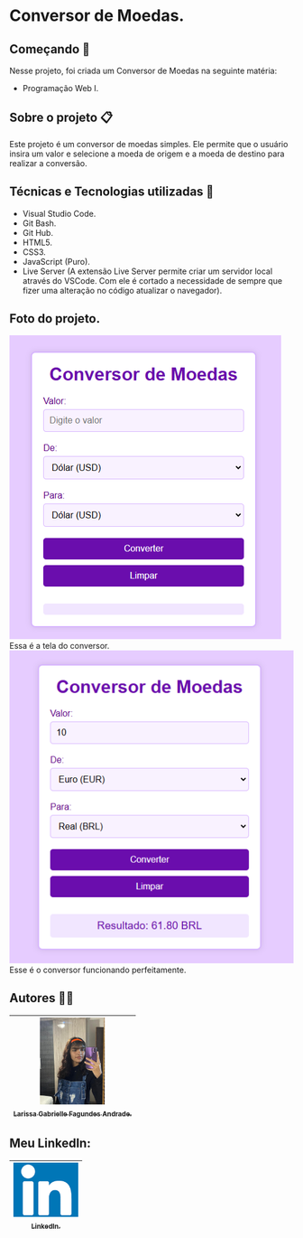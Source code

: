 # Conversor de Moedas.

## Começando 🚀
Nesse projeto, foi criada um Conversor de Moedas na seguinte matéria:
* Programação Web I.

## Sobre o projeto 📋
Este projeto é um conversor de moedas simples. Ele permite que o usuário insira um valor e selecione a moeda de origem e a moeda de destino para realizar a conversão. 

## Técnicas e Tecnologias utilizadas 🔨
* Visual Studio Code.
* Git Bash.
* Git Hub.
* HTML5.
* CSS3.
* JavaScript (Puro).
* Live Server (A extensão Live Server permite criar um servidor local através do VSCode. Com ele é cortado a necessidade de sempre que fizer uma alteração no código atualizar o navegador).

## Foto do projeto.
![](conversor.png)    
  Essa é a tela do conversor.      
![](conversorpronto.png)      
  Esse é o conversor funcionando perfeitamente.

## Autores ✍🏻
| [<img loading="eu.jpeg" src="eu.jpeg" width=115><br><sub>Larissa Gabrielle Fagundes Andrade.</sub>](https://github.com/gabriellefagundes) |
| :---: 
## Meu LinkedIn:
|  [<img loading="linkedin.png" src="linkedin.png" width=115><br><sub>LinkedIn.</sub>](https://www.linkedin.com/in/larissa-gabrielle-a74a272b3/)
| :---: 